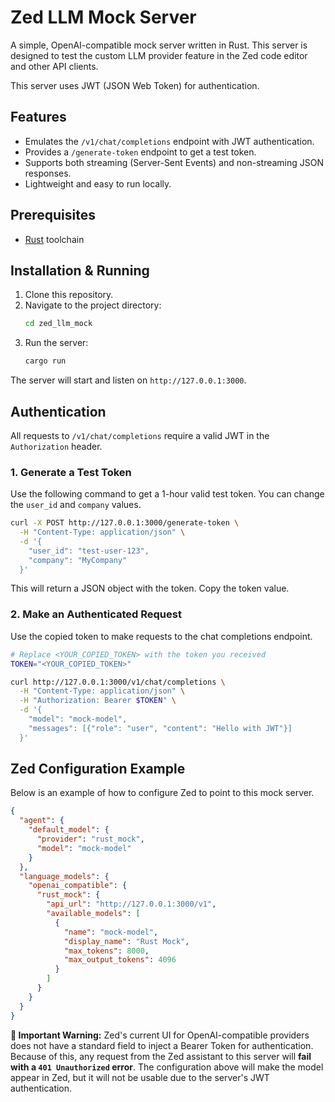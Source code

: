 # Zed LLM Mock Server

A simple, OpenAI-compatible mock server written in Rust. This server is designed to test the custom LLM provider feature in the Zed code editor and other API clients.

This server uses JWT (JSON Web Token) for authentication.

## Features

- Emulates the `/v1/chat/completions` endpoint with JWT authentication.
- Provides a `/generate-token` endpoint to get a test token.
- Supports both streaming (Server-Sent Events) and non-streaming JSON responses.
- Lightweight and easy to run locally.

## Prerequisites

- [Rust](https://www.rust-lang.org/tools/install) toolchain

## Installation & Running

1. Clone this repository.
2. Navigate to the project directory:
   ```bash
   cd zed_llm_mock
   ```
3. Run the server:
   ```bash
   cargo run
   ```
The server will start and listen on `http://127.0.0.1:3000`.

## Authentication

All requests to `/v1/chat/completions` require a valid JWT in the `Authorization` header.

### 1. Generate a Test Token

Use the following command to get a 1-hour valid test token. You can change the `user_id` and `company` values.

```bash
curl -X POST http://127.0.0.1:3000/generate-token \
  -H "Content-Type: application/json" \
  -d '{
    "user_id": "test-user-123",
    "company": "MyCompany"
  }'
```

This will return a JSON object with the token. Copy the token value.

### 2. Make an Authenticated Request

Use the copied token to make requests to the chat completions endpoint.

```bash
# Replace <YOUR_COPIED_TOKEN> with the token you received
TOKEN="<YOUR_COPIED_TOKEN>"

curl http://127.0.0.1:3000/v1/chat/completions \
  -H "Content-Type: application/json" \
  -H "Authorization: Bearer $TOKEN" \
  -d '{
    "model": "mock-model",
    "messages": [{"role": "user", "content": "Hello with JWT"}]
  }'
```

## Zed Configuration Example

Below is an example of how to configure Zed to point to this mock server. 

```json
{
  "agent": {
    "default_model": {
      "provider": "rust_mock",
      "model": "mock-model"
    }
  },
  "language_models": {
    "openai_compatible": {
      "rust_mock": {
        "api_url": "http://127.0.0.1:3000/v1",
        "available_models": [
          {
            "name": "mock-model",
            "display_name": "Rust Mock",
            "max_tokens": 8000,
            "max_output_tokens": 4096
          }
        ]
      }
    }
  }
}
```

**🚨 Important Warning:** Zed's current UI for OpenAI-compatible providers does not have a standard field to inject a Bearer Token for authentication. Because of this, any request from the Zed assistant to this server will **fail with a `401 Unauthorized` error**. The configuration above will make the model appear in Zed, but it will not be usable due to the server's JWT authentication.
